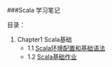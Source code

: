 ###Scala 学习笔记


目录：

1. Chapter1 Scala基础
	+ 1.1 [Scala环境配置和基础语法](Chapter01/1.1.md)
	+ 1.2 [Scala基础作业](Chapter01/1.2.md)